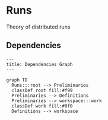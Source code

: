 # Runs
 Theory of distributed runs

## Dependencies

```mermaid
---
title: Dependencies Graph
---

graph TD
  Runs:::root --> Preliminaries
  classDef root fill:#f99
  Preliminaries --> Definitions
  Preliminaries --> workspace:::work
  classDef work fill:#0f0
  Definitions --> workspace
```
